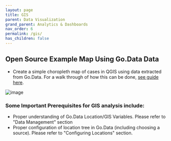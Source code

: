 ```yaml
---
layout: page
title: GIS
parent: Data Visualization
grand_parent: Analytics & Dashboards
nav_order: 6
permalink: /gis/
has_children: false
---
```


## Open Source Example Map Using Go.Data Data
- Create a simple choropleth map of cases in QGIS using data extracted from Go.Data. For a walk through of how this can be done,  [see guide here](https://github.com/WorldHealthOrganization/godata/blob/master/analytics/country_use_cases/QGIS-guide.md).


![image](https://user-images.githubusercontent.com/19505814/122236433-8100f900-ce8c-11eb-9c75-af337494de51.png)

### Some Important Prerequisites for GIS analysis include:
- Proper understanding of Go.Data Location/GIS Variables. Please refer to "Data Management" section
- Proper configuration of location tree in Go.Data (including choosing a source). Please refer to "Configuring Locations" section.
